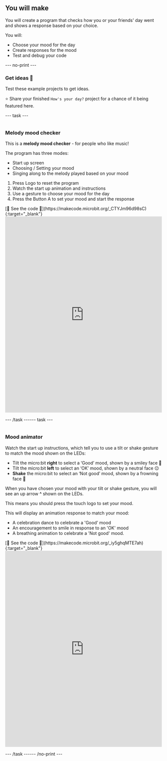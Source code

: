 ## You will make

You will create a program that checks how you or your friends' day went and shows a response based on your choice.

You will:
+ Choose your mood for the day
+ Create responses for the mood
+ Test and debug your code

--- no-print ---

### Get ideas 💭   

Test these example projects to get ideas. 

⭐ Share your finished `How's your day?` project for a chance of it being featured here.

--- task ---

<div style="display: flex; flex-wrap: wrap">
<div style="flex-basis: 200px; flex-grow: 1">  

### Melody mood checker

This is a **melody mood checker** - for people who like music! 

The program has three modes:
+ Start up screen
+ Choosing / Setting your mood
+ Singing along to the melody played based on your mood

1. Press Logo to reset the program
2. Watch the start up animation and instructions
3. Use a gesture to choose your mood for the day
4. Press the Button A to set your mood and start the response

</div>
<div>
[👀 See the code 👀](https://makecode.microbit.org/_CTYJm96d98sC){:target="_blank"}
<div style="position:relative;height:0;padding-bottom:125%;overflow:hidden;"><iframe style="position:absolute;top:0;left:0;width:100%;height:100%;" src="https://makecode.microbit.org/---run?id=_CTYJm96d98sC" allowfullscreen="allowfullscreen" sandbox="allow-popups allow-forms allow-scripts allow-same-origin" frameborder="0"></iframe></div>

</div>

--- /task ---  

--- task ---

<div style="display: flex; flex-wrap: wrap">
<div style="flex-basis: 200px; flex-grow: 1">  

### Mood animator 

Watch the start up instructions, which tell you to use a tilt or shake gesture to match the mood shown on the LEDs:

- Tilt the micro:bit **right** to select a ‘Good’ mood, shown by a smiley face 🙂
- Tilt the micro:bit **left** to select an ‘OK’ mood, shown by a neutral face 😐
- **Shake** the micro:bit to select an ‘Not good’ mood, shown by a frowning face 🙁

When you have chosen your mood with your tilt or shake gesture, you will see an up arrow **^** shown on the LEDs. 

This means you should press the touch logo to set your mood.

This will display an animation response to match your mood:

- A celebration dance to celebrate a 'Good' mood
- An encouragement to smile in response to an 'OK' mood
- A breathing animation to celebrate a 'Not good' mood.

</div>
<div>
[👀 See the code 👀](https://makecode.microbit.org/_iy5ghqMTE7ah){:target="_blank"}
<div style="position:relative;height:0;padding-bottom:125%;overflow:hidden;"><iframe style="position:absolute;top:0;left:0;width:100%;height:100%;" src="https://makecode.microbit.org/---run?id=_iy5ghqMTE7ah" allowfullscreen="allowfullscreen" sandbox="allow-popups allow-forms allow-scripts allow-same-origin" frameborder="0"></iframe></div>
</div>

--- /task ---

--- /no-print ---